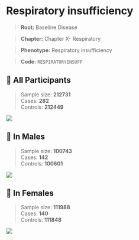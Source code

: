 # Respiratory insufficiency

> **Root:** Baseline Disease  

> **Chapter:** Chapter X- Respiratory  

> **Phenotype:** Respiratory insufficiency  

> **Code:** `RESPIRATORYINSUFF`

## 🧪 All Participants  
> Sample size: **212731**  
> Cases: **282**  
> Controls: **212449**
<img src="/Disease/Figures/ALL/Incidence/RESPIRATORYINSUFF.png"/>
<CsvTable src="/Disease_Data/ALL/Incidence/COX_RESPIRATORYINSUFF.csv" label="🔍 View full results" />

## 👨 In Males  
> Sample size: **100743**  
> Cases: **142**  
> Controls: **100601**
<img src="/Disease/Figures/Male/Incidence/RESPIRATORYINSUFF.png"/>
<CsvTable src="/Disease_Data/Male/Incidence/COX_RESPIRATORYINSUFF.csv" label="🔍 View full results" />

## 👩 In Females  
> Sample size: **111988**  
> Cases: **140**  
> Controls: **111848**
<img src="/Disease/Figures/Female/Incidence/RESPIRATORYINSUFF.png"/>
<CsvTable src="/Disease_Data/Female/Incidence/COX_RESPIRATORYINSUFF.csv" label="🔍 View full results" />
